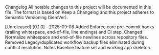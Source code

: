 Changelog
All notable changes to this project will be documented in this file.
The format is based on Keep a Changelog and this project adheres to Semantic Versioning (SemVer).

[Unreleased]
[0.1.0] - 2025-09-08
Added
Enforce core pre-commit hooks (trailing whitespace, end-of-file, line endings) and CI step.
Changed
Normalize whitespace and end-of-file newlines across repository files.
Removed
Legacy/duplicated workflow backup files eliminated during conflict resolution.
Notes
Baseline feature set and working app skeleton.

